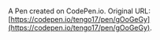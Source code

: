 # 

A Pen created on CodePen.io. Original URL: [https://codepen.io/tengo17/pen/gOoGeGy](https://codepen.io/tengo17/pen/gOoGeGy).


